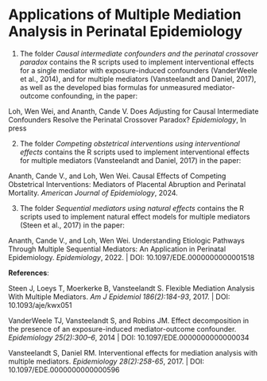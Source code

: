 # Applications of Multiple Mediation Analysis in Perinatal Epidemiology

1) The folder *Causal intermediate confounders and the perinatal crossover paradox* contains the R scripts used to implement interventional effects for a single mediator with exposure-induced confounders (VanderWeele et al., 2014), and for multiple mediators (Vansteelandt and Daniel, 2017), as well as the developed bias formulas for unmeasured mediator-outcome confounding, in the paper:

Loh, Wen Wei, and Ananth, Cande V. Does Adjusting for Causal Intermediate Confounders Resolve the Perinatal Crossover Paradox? *Epidemiology*, In press

2) The folder *Competing obstetrical interventions using interventional effects* contains the R scripts used to implement interventional effects for multiple mediators (Vansteelandt and Daniel, 2017) in the paper:

Ananth, Cande V., and Loh, Wen Wei. Causal Effects of Competing Obstetrical Interventions: Mediators of Placental Abruption and Perinatal Mortality. *American Journal of Epidemiology*, 2024.

3) The folder *Sequential mediators using natural effects* contains the R scripts used to implement natural effect models for multiple mediators (Steen et al., 2017) in the paper:

Ananth, Cande V., and Loh, Wen Wei. Understanding Etiologic Pathways Through Multiple Sequential Mediators: An Application in Perinatal Epidemiology. *Epidemiology*, 2022. | DOI: 10.1097/EDE.0000000000001518 

**References**:

Steen J, Loeys T, Moerkerke B, Vansteelandt S. Flexible Mediation Analysis With Multiple Mediators. *Am J Epidemiol 186(2):184-93*, 2017. | DOI: 10.1093/aje/kwx051

VanderWeele TJ, Vansteelandt S, and Robins JM. Effect decomposition in the presence of an exposure-induced mediator-outcome confounder. *Epidemiology 25(2):300–6*, 2014 | DOI: 10.1097/EDE.0000000000000034

Vansteelandt S, Daniel RM. Interventional effects for mediation analysis with multiple mediators. *Epidemiology 28(2):258-65*, 2017. | DOI: 10.1097/EDE.0000000000000596